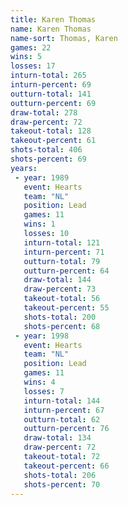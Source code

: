 ```yaml
---
title: Karen Thomas
name: Karen Thomas
name-sort: Thomas, Karen
games: 22
wins: 5
losses: 17
inturn-total: 265
inturn-percent: 69
outturn-total: 141
outturn-percent: 69
draw-total: 278
draw-percent: 72
takeout-total: 128
takeout-percent: 61
shots-total: 406
shots-percent: 69
years:
 - year: 1989
   event: Hearts
   team: "NL"
   position: Lead
   games: 11
   wins: 1
   losses: 10
   inturn-total: 121
   inturn-percent: 71
   outturn-total: 79
   outturn-percent: 64
   draw-total: 144
   draw-percent: 73
   takeout-total: 56
   takeout-percent: 55
   shots-total: 200
   shots-percent: 68
 - year: 1998
   event: Hearts
   team: "NL"
   position: Lead
   games: 11
   wins: 4
   losses: 7
   inturn-total: 144
   inturn-percent: 67
   outturn-total: 62
   outturn-percent: 76
   draw-total: 134
   draw-percent: 72
   takeout-total: 72
   takeout-percent: 66
   shots-total: 206
   shots-percent: 70
---
```

